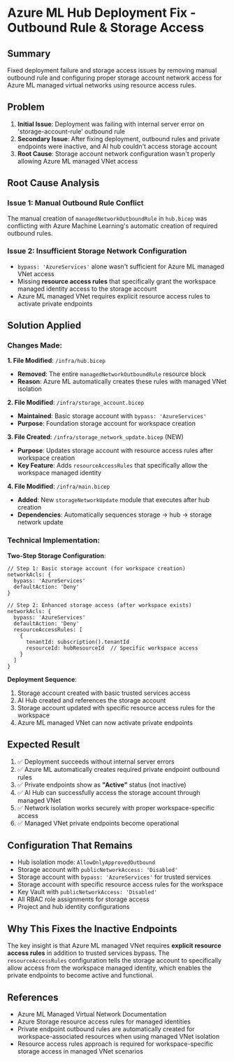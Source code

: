 # Azure ML Hub Deployment Fix - Outbound Rule & Storage Access

## Summary
Fixed deployment failure and storage access issues by removing manual outbound rule and configuring proper storage account network access for Azure ML managed virtual networks using resource access rules.

## Problem
1. **Initial Issue**: Deployment was failing with internal server error on 'storage-account-rule' outbound rule
2. **Secondary Issue**: After fixing deployment, outbound rules and private endpoints were inactive, and AI hub couldn't access storage account
3. **Root Cause**: Storage account network configuration wasn't properly allowing Azure ML managed VNet access

## Root Cause Analysis
### Issue 1: Manual Outbound Rule Conflict
The manual creation of `managedNetworkOutboundRule` in `hub.bicep` was conflicting with Azure Machine Learning's automatic creation of required outbound rules.

### Issue 2: Insufficient Storage Network Configuration
- `bypass: 'AzureServices'` alone wasn't sufficient for Azure ML managed VNet access
- Missing **resource access rules** that specifically grant the workspace managed identity access to the storage account
- Azure ML managed VNet requires explicit resource access rules to activate private endpoints

## Solution Applied

### Changes Made:

**1. File Modified**: `/infra/hub.bicep`
- **Removed**: The entire `managedNetworkOutboundRule` resource block
- **Reason**: Azure ML automatically creates these rules with managed VNet isolation

**2. File Modified**: `/infra/storage_account.bicep`
- **Maintained**: Basic storage account with `bypass: 'AzureServices'`
- **Purpose**: Foundation storage account for workspace creation

**3. File Created**: `/infra/storage_network_update.bicep` (NEW)
- **Purpose**: Updates storage account with resource access rules after workspace creation
- **Key Feature**: Adds `resourceAccessRules` that specifically allow the workspace managed identity

**4. File Modified**: `/infra/main.bicep`
- **Added**: New `storageNetworkUpdate` module that executes after hub creation
- **Dependencies**: Automatically sequences storage → hub → storage network update

### Technical Implementation:

**Two-Step Storage Configuration**:
```bicep
// Step 1: Basic storage account (for workspace creation)
networkAcls: {
  bypass: 'AzureServices'
  defaultAction: 'Deny'
}

// Step 2: Enhanced storage access (after workspace exists)
networkAcls: {
  bypass: 'AzureServices'
  defaultAction: 'Deny'
  resourceAccessRules: [
    {
      tenantId: subscription().tenantId
      resourceId: hubResourceId  // Specific workspace access
    }
  ]
}
```

**Deployment Sequence**:
1. Storage account created with basic trusted services access
2. AI Hub created and references the storage account
3. Storage account updated with specific resource access rules for the workspace
4. Azure ML managed VNet can now activate private endpoints

## Expected Result
1. ✅ Deployment succeeds without internal server errors
2. ✅ Azure ML automatically creates required private endpoint outbound rules
3. ✅ Private endpoints show as **"Active"** status (not inactive)
4. ✅ AI Hub can successfully access the storage account through managed VNet
5. ✅ Network isolation works securely with proper workspace-specific access
6. ✅ Managed VNet private endpoints become operational

## Configuration That Remains
- Hub isolation mode: `AllowOnlyApprovedOutbound`
- Storage account with `publicNetworkAccess: 'Disabled'`
- Storage account with `bypass: 'AzureServices'` for trusted services
- Storage account with specific resource access rules for the workspace
- Key Vault with `publicNetworkAccess: 'Disabled'`
- All RBAC role assignments for storage access
- Project and hub identity configurations

## Why This Fixes the Inactive Endpoints
The key insight is that Azure ML managed VNet requires **explicit resource access rules** in addition to trusted services bypass. The `resourceAccessRules` configuration tells the storage account to specifically allow access from the workspace managed identity, which enables the private endpoints to become active and functional.

## References
- Azure ML Managed Virtual Network Documentation
- Azure Storage resource access rules for managed identities
- Private endpoint outbound rules are automatically created for workspace-associated resources when using managed VNet isolation
- Resource access rules approach is required for workspace-specific storage access in managed VNet scenarios
